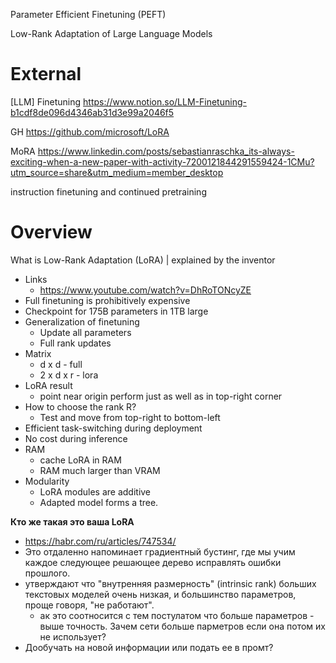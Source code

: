 
Parameter Efficient Finetuning (PEFT)

Low-Rank Adaptation of Large Language Models
# External

[LLM] Finetuning
https://www.notion.so/LLM-Finetuning-b1cdf8de096d4346ab31d3e99a2046f5

GH
https://github.com/microsoft/LoRA

MoRA
https://www.linkedin.com/posts/sebastianraschka_its-always-exciting-when-a-new-paper-with-activity-7200121844291559424-1CMu?utm_source=share&utm_medium=member_desktop

instruction finetuning and continued pretraining

# Overview

What is Low-Rank Adaptation (LoRA) | explained by the inventor
- Links
	- https://www.youtube.com/watch?v=DhRoTONcyZE
- Full finetuning is prohibitively expensive
- Checkpoint for 175B parameters in 1TB large
- Generalization of finetuning
	- Update all parameters
	- Full rank updates
- Matrix
	- d x d - full
	- 2 x d x r - lora
- LoRA result
	- point near origin perform just as well as in top-right corner
- How to choose the rank R?
	- Test and move from top-right to bottom-left
- Efficient task-switching during deployment
- No cost during inference
- RAM
	- cache LoRA in RAM
	- RAM much larger than VRAM
- Modularity
	- LoRA modules are additive
	- Adapted model forms a tree.


**Кто же такая это ваша LoRA**
- https://habr.com/ru/articles/747534/
- Это отдаленно напоминает градиентный бустинг, где мы учим каждое следующее решающее дерево исправлять ошибки прошлого.
- утверждают что "внутренняя размерность" (intrinsic rank) больших текстовых моделей очень низкая, и большинство параметров, проще говоря, "не работают".
	- ак это соотносится с тем постулатом что больше параметров - выше точность. Зачем сети больше парметров если она потом их не использует?
- Дообучать на новой информации или подать ее в промт?